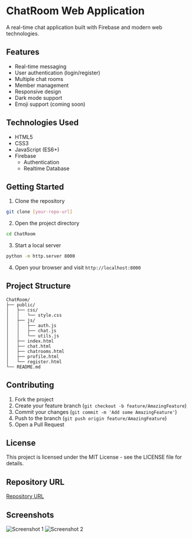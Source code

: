 # ChatRoom Web Application

A real-time chat application built with Firebase and modern web technologies.

## Features

- Real-time messaging
- User authentication (login/register)
- Multiple chat rooms
- Member management
- Responsive design
- Dark mode support
- Emoji support (coming soon)

## Technologies Used

- HTML5
- CSS3
- JavaScript (ES6+)
- Firebase
  - Authentication
  - Realtime Database

## Getting Started

1. Clone the repository
```bash
git clone [your-repo-url]
```

2. Open the project directory
```bash
cd ChatRoom
```

3. Start a local server
```bash
python -m http.server 8000
```

4. Open your browser and visit `http://localhost:8000`

## Project Structure

```
ChatRoom/
├── public/
│   ├── css/
│   │   └── style.css
│   ├── js/
│   │   ├── auth.js
│   │   ├── chat.js
│   │   └── utils.js
│   ├── index.html
│   ├── chat.html
│   ├── chatrooms.html
│   ├── profile.html
│   └── register.html
└── README.md
```

## Contributing

1. Fork the project
2. Create your feature branch (`git checkout -b feature/AmazingFeature`)
3. Commit your changes (`git commit -m 'Add some AmazingFeature'`)
4. Push to the branch (`git push origin feature/AmazingFeature`)
5. Open a Pull Request

## License

This project is licensed under the MIT License - see the LICENSE file for details.

## Repository URL

[Repository URL](https://github.com/Qmaochen/ChatRoom)

## Screenshots

![Screenshot 1](<screenshot-url>)
![Screenshot 2](<screenshot-url>) 
